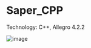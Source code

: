 # Saper_CPP

Technology:    C++,   Allegro 4.2.2

![image](https://user-images.githubusercontent.com/98537597/207157691-96f828e8-3b0f-4b99-a792-1dc3781321bc.png)
